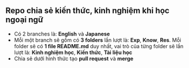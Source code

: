## Repo chia sẻ kiến thức, kinh nghiệm khi học ngoại ngữ

- Có 2 branches là: **English** và **Japanese**
- Mỗi một branch sẽ gồm có **3 folders** lần lượt là: **Exp**, **Know**, **Res**. Mỗi folder sẽ có **1 file README.md** duy nhất, vai trò của từng folder sẽ lần lượt là: **Kinh nghiệm học**, **Kiến thức**, **Tài liệu học**
- Chia sẻ dưới hình thức tạo **pull request** và **merge**
